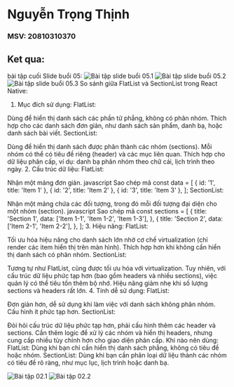 # Nguyễn Trọng Thịnh
### MSV: 20810310370
## Ket qua:
bài tập cuối Slide buổi 05:
![Bài tập slide buổi 05.1](z6307223369750_c9449fafada673a6a9d95abf659585fd.jpg)
![Bài tập slide buổi 05.2](z6307223371443_5823c6a3be3d27c7bd2a3dfdb39f7e06.jpg)
![Bài tập slide buổi 05.3](z6307223383876_01b130bbfa56a4ce6bfe3f7592aed2cc.jpg)
So sánh giữa FlatList và SectionList trong React Native:
1. Mục đích sử dụng:
FlatList:

Dùng để hiển thị danh sách các phần tử phẳng, không có phân nhóm.
Thích hợp cho các danh sách đơn giản, như danh sách sản phẩm, danh bạ, hoặc danh sách bài viết.
SectionList:

Dùng để hiển thị danh sách được phân thành các nhóm (sections).
Mỗi nhóm có thể có tiêu đề riêng (header) và các mục liên quan.
Thích hợp cho dữ liệu phân cấp, ví dụ: danh bạ phân nhóm theo chữ cái, lịch trình theo ngày.
2. Cấu trúc dữ liệu:
FlatList:

Nhận một mảng đơn giản.
javascript
Sao chép mã
const data = [
  { id: '1', title: 'Item 1' },
  { id: '2', title: 'Item 2' },
  { id: '3', title: 'Item 3' },
];
SectionList:

Nhận một mảng chứa các đối tượng, trong đó mỗi đối tượng đại diện cho một nhóm (section).
javascript
Sao chép mã
const sections = [
  {
    title: 'Section 1',
    data: ['Item 1-1', 'Item 1-2', 'Item 1-3'],
  },
  {
    title: 'Section 2',
    data: ['Item 2-1', 'Item 2-2'],
  },
];
3. Hiệu năng:
FlatList:

Tối ưu hóa hiệu năng cho danh sách lớn nhờ cơ chế virtualization (chỉ render các item hiển thị trên màn hình).
Thích hợp hơn khi không cần hiển thị danh sách có phân nhóm.
SectionList:

Tương tự như FlatList, cũng được tối ưu hóa với virtualization.
Tuy nhiên, với cấu trúc dữ liệu phức tạp hơn (bao gồm headers và nhiều sections), việc quản lý có thể tiêu tốn thêm bộ nhớ.
Hiệu năng giảm nhẹ khi số lượng sections và headers rất lớn.
4. Tính dễ sử dụng:
FlatList:

Đơn giản hơn, dễ sử dụng khi làm việc với danh sách không phân nhóm.
Cấu hình ít phức tạp hơn.
SectionList:

Đòi hỏi cấu trúc dữ liệu phức tạp hơn, phải cấu hình thêm các header và sections.
Cần thêm logic để xử lý các nhóm và hiển thị headers, nhưng cung cấp nhiều tùy chỉnh hơn cho giao diện phân cấp.
Khi nào nên dùng:
FlatList: Dùng khi bạn chỉ cần hiển thị danh sách phẳng, không có tiêu đề hoặc nhóm.
SectionList: Dùng khi bạn cần phân loại dữ liệu thành các nhóm có tiêu đề rõ ràng, như mục lục, lịch trình hoặc danh bạ.



![Bài tập 02.1](Screenshot_2025-01-07-19-20-16-066_host.exp.exponent.png)
![Bài tập 02.2](Screenshot_2025-01-07-18-25-14-075_host.exp.exponent.png)